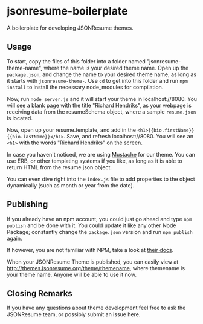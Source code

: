 jsonresume-boilerplate
======================

A boilerplate for developing JSONResume themes.

## Usage

To start, copy the files of this folder into a folder named "jsonresume-theme-name", where the name is your desired theme name. Open up the `package.json`, and change the name to your desired theme name, as long as it starts with `jsonresume-theme-`. Use `cd` to get into this folder and run `npm install` to install the necessary node_modules for compilation.

Now, run `node server.js` and it will start your theme in localhost://8080. You will see a blank page with the title "Richard Hendriks", as your webpage is receiving data from the resumeSchema object, where a sample `resume.json` is located.

Now, open up your resume.template, and add in the `<h1>{{bio.firstName}} {{bio.lastName}}</h1>`. Save, and refresh localhost://8080. You will see an `<h1>` with the words "Richard Hendriks" on the screen.

In case you haven't noticed, we are using [Mustache](http://mustache.github.io/) for our theme. You can use ERB, or other templating systems if you like, as long as it is able to return HTML from the resume.json object.

You can even dive right into the `index.js` file to add properties to the object dynamically (such as month or year from the date).

## Publishing

If you already have an npm account, you could just go ahead and type `npm publish` and be done with it. You could update it like any other Node Package; constantly change the `package.json` version and run `npm publish` again.

If however, you are not familiar with NPM, take a look at [their docs](https://www.npmjs.org/doc/).

When your JSONResume Theme is published, you can easily view at http://themes.jsonresume.org/theme/themename, where themename is your theme name. Anyone will be able to use it now.

## Closing Remarks

If you have any questions about theme development feel free to ask the JSONResume team, or possibly submit an issue here.